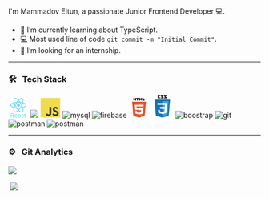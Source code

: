 I'm Mammadov Eltun, a passionate Junior Frontend Developer 💻.

<!-- TODO: Add last video link -->

- :seedling: I’m currently learning about TypeScript.
- :computer: Most used line of code `git commit -m "Initial Commit"`.
- 🤔 I’m looking for an internship.

<hr>


### 🛠 &nbsp; Tech Stack

<img src="https://raw.githubusercontent.com/devicons/devicon/master/icons/react/react-original-wordmark.svg" width=40>  <img src="https://www.vectorlogo.zone/logos/java/java-vertical.svg" width="40"> <img src="https://raw.githubusercontent.com/devicons/devicon/master/icons/javascript/javascript-original.svg" width="40"> <img src="https://www.vectorlogo.zone/logos/mysql/mysql-ar21.svg" alt="mysql" width="40"> <img src="https://www.vectorlogo.zone/logos/firebase/firebase-icon.svg" alt="firebase" width="40"> <img src="https://raw.githubusercontent.com/devicons/devicon/master/icons/html5/html5-original-wordmark.svg" alt="html5" width="40">  <img src="https://raw.githubusercontent.com/devicons/devicon/master/icons/css3/css3-original-wordmark.svg" alt="css3" width="45" height="45"/>  <img src="https://www.vectorlogo.zone/logos/getbootstrap/getbootstrap-icon.svg" alt="boostrap" width="40">  <img src="https://www.vectorlogo.zone/logos/git-scm/git-scm-icon.svg" alt="git" width="40"> <img src="https://www.vectorlogo.zone/logos/getpostman/getpostman-icon.svg" alt="postman" width="40">  <img src="https://www.vectorlogo.zone/logos/visualstudio_code/visualstudio_code-icon.svg" alt="postman" width="40"> 

<hr>

### ⚙️ &nbsp; Git Analytics
 
<p><img align="center" style= 'text-align : 'center'' src="https://github-readme-stats.vercel.app/api?username=emammad22&theme=dark&show_icons=true" /></p>
<p>&nbsp;<img align="center" src="https://github-readme-stats.vercel.app/api/top-langs/?username=emammad22&theme=dark&layout=compact" width="410" /></p>

